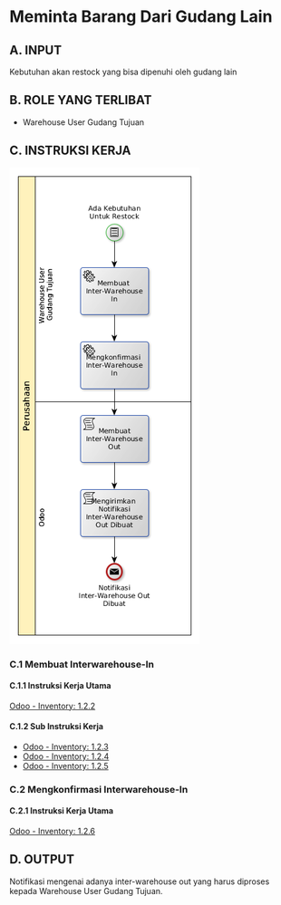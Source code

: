 # Meminta Barang Dari Gudang Lain

## <a name="input">A. INPUT</a>

Kebutuhan akan restock yang bisa dipenuhi oleh gudang lain

## <a name="role">B. ROLE YANG TERLIBAT</a>

* Warehouse User Gudang Tujuan

## <a name="instruksi">C. INSTRUKSI KERJA</a>

![](../img/create-pull-flow.png)

### C.1 Membuat Interwarehouse-In

#### C.1.1 Instruksi Kerja Utama

[Odoo - Inventory: 1.2.2](https://open-synergy.github.io/mdbook-inventory/transaksi/interwarehouse-in/membuat.html)

#### C.1.2 Sub Instruksi Kerja

* [Odoo - Inventory: 1.2.3](https://open-synergy.github.io/mdbook-inventory/transaksi/interwarehouse-in/produk-tambah.html)
* [Odoo - Inventory: 1.2.4](https://open-synergy.github.io/mdbook-inventory/transaksi/interwarehouse-in/produk-modifikasi.html)
* [Odoo - Inventory: 1.2.5](https://open-synergy.github.io/mdbook-inventory/transaksi/interwarehouse-in/produk-hapus.html)

### C.2 Mengkonfirmasi Interwarehouse-In

#### C.2.1 Instruksi Kerja Utama

[Odoo - Inventory: 1.2.6](https://open-synergy.github.io/mdbook-inventory/transaksi/interwarehouse-in/konfirmasi.html)

## <a name="output">D. OUTPUT</output>

Notifikasi mengenai adanya inter-warehouse out yang harus diproses kepada Warehouse User Gudang Tujuan.
